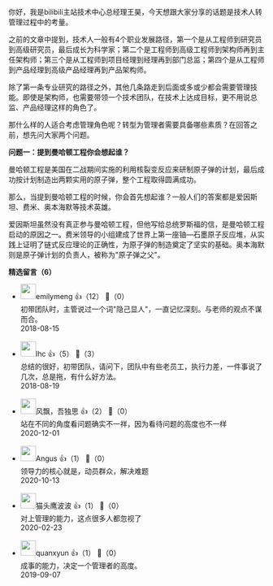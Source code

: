 你好，我是bilibili主站技术中心总经理王昊，今天想跟大家分享的话题是技术人转管理过程中的考量。

之前的文章中提到，技术人一般有4个职业发展路径，第一个是从工程师到研究员到高级研究员，最后成长为科学家；第二个是工程师到高级工程师到架构师再到主任架构师；第三个是从工程师到项目经理到经理再到部门总监；第四个是从工程师到产品经理到高级产品经理再到产品架构师。

除了第一条专业研究的路径之外，其他几条路走到后面或多或少都会需要管理技能。即使是架构师，也需要带领一个技术团队，在技术上达成目标，更不用说总监、产品经理这样的角色了。

那什么样的人适合考虑管理角色呢？转型为管理者需要具备哪些素质？在回答之前，想先问大家两个问题。

**问题一：提到曼哈顿工程你会想起谁？**

曼哈顿工程是美国在二战期间实施的利用核裂变反应来研制原子弹的计划，最后成功按计划制造出两颗实用的原子弹，整个工程取得圆满成功。

那么，当提到曼哈顿工程的时候，你会首先想起谁？一般人们的答案都是爱因斯坦、费米、奥本海默等技术英雄。

爱因斯坦虽然没有真正参与曼哈顿工程，但他写给总统罗斯福的信，是曼哈顿工程启动的原因之一。费米领导的小组建成了世界上第一座铀—石墨原子反应堆，从实践上证明了链式反应理论的正确性，为原子弹的制造奠定了坚实的基础。奥本海默则是原子弹计划的负责人，被称为"原子弹之父"。
<div><strong>精选留言（6）</strong></div><ul>
<li><img src="https://static001.geekbang.org/account/avatar/00/11/c3/fd/f4663263.jpg" width="30px"><span>emilymeng</span> 👍（12） 💬（0）<div>初带团队时，主管说过一个词&quot;隐己显人&quot;，一直记忆深刻。与老师的观点不谋而合。</div>2018-08-15</li><br/><li><img src="https://static001.geekbang.org/account/avatar/00/10/d0/29/271cf37c.jpg" width="30px"><span>lhc</span> 👍（5） 💬（3）<div>总结的很好，初带团队，请问下，团队中有些老员工，执行力差，一件事说了几次，总是拖，有什么好方法。</div>2018-08-19</li><br/><li><img src="https://static001.geekbang.org/account/avatar/00/11/42/18/edc1b373.jpg" width="30px"><span>风飘，吾独思</span> 👍（2） 💬（0）<div>站在不同的角度看问题确实不一祥，因为看待问题的高度也不一样</div>2020-12-01</li><br/><li><img src="https://static001.geekbang.org/account/avatar/00/17/81/a8/4b6c61ce.jpg" width="30px"><span>Angus</span> 👍（1） 💬（0）<div>领导力的核心就是，动员群众，解决难题</div>2020-10-13</li><br/><li><img src="https://static001.geekbang.org/account/avatar/00/0f/8f/8b/9080f1fa.jpg" width="30px"><span>猫头鹰波波</span> 👍（1） 💬（0）<div>对上管理的能力，这点很多人都忽视了</div>2020-02-23</li><br/><li><img src="https://static001.geekbang.org/account/avatar/00/0f/ee/ee/1cd89270.jpg" width="30px"><span>quanxyun</span> 👍（1） 💬（0）<div>成事的能力，决定一个管理者的高度。

</div>2019-09-07</li><br/>
</ul>